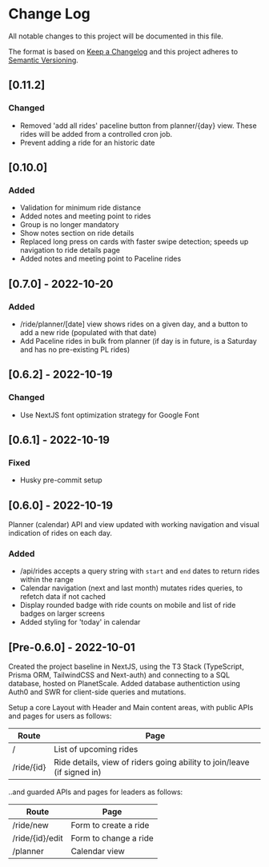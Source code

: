 # Change Log

All notable changes to this project will be documented in this file.

The format is based on [Keep a Changelog](http://keepachangelog.com/)
and this project adheres to [Semantic Versioning](http://semver.org/).

## [0.11.2]

### Changed

- Removed 'add all rides' paceline button from planner/{day} view. These rides will be added from a controlled cron job.
- Prevent adding a ride for an historic date

## [0.10.0]

### Added

- Validation for minimum ride distance
- Added notes and meeting point to rides
- Group is no longer mandatory
- Show notes section on ride details
- Replaced long press on cards with faster swipe detection; speeds up navigation to ride details page
- Added notes and meeting point to Paceline rides

## [0.7.0] - 2022-10-20

### Added

- /ride/planner/[date] view shows rides on a given day, and a button to add a new ride (populated with that date)
- Add Paceline rides in bulk from planner (if day is in future, is a Saturday and has no pre-existing PL rides)

## [0.6.2] - 2022-10-19

### Changed

- Use NextJS font optimization strategy for Google Font

## [0.6.1] - 2022-10-19

### Fixed

- Husky pre-commit setup

## [0.6.0] - 2022-10-19

Planner (calendar) API and view updated with working navigation and visual indication of rides on each day.

### Added

- /api/rides accepts a query string with `start` and `end` dates to return rides within the range
- Calendar navigation (next and last month) mutates rides queries, to refetch data if not cached
- Display rounded badge with ride counts on mobile and list of ride badges on larger screens
- Added styling for 'today' in calendar

## [Pre-0.6.0] - 2022-10-01

Created the project baseline in NextJS, using the T3 Stack (TypeScript, Prisma ORM, TailwindCSS and Next-auth) and connecting to a SQL database, hosted on PlanetScale. Added database authentiction using Auth0 and SWR for client-side queries and mutations.

Setup a core Layout with Header and Main content areas, with public APIs and pages for users as follows:

| Route      | Page                                                                    |
| ---------- | ----------------------------------------------------------------------- |
| /          | List of upcoming rides                                                  |
| /ride/{id} | Ride details, view of riders going ability to join/leave (if signed in) |

..and guarded APIs and pages for leaders as follows:

| Route           | Page                  |
| --------------- | --------------------- |
| /ride/new       | Form to create a ride |
| /ride/{id}/edit | Form to change a ride |
| /planner        | Calendar view         |
